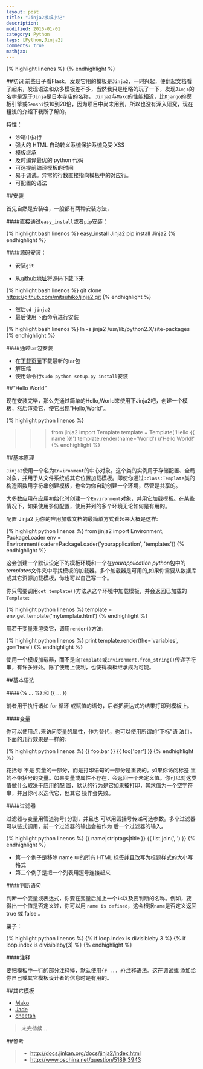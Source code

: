 ```yaml
---
layout: post
title: "Jinja2模板小记"
description: 
modified: 2016-01-01
category: Python
tags: [Python,Jinja2]
comments: true
mathjax: 
---
```

{% highlight linenos %}
{% endhighlight %}

##初识
前些日子看Flask，发现它用的模板是`Jinja2`，一时兴起，便翻起文档看了起来，发现语法和众多模板差不多，当然我只是粗略的玩了一下，发现`Jinja`的名字是源于`Jinja`是日本寺庙的名称， `Jinja2`与`Mako`的性能相近，比`Django`的模板引擎或`Genshi`快10到20倍，因为项目中尚未用到，所以也没有深入研究，现在粗浅的介绍下我所了解的。

特性：

* 沙箱中执行
* 强大的 HTML 自动转义系统保护系统免受 XSS
* 模板继承
* 及时编译最优的 python 代码
* 可选提前编译模板的时间
* 易于调试。异常的行数直接指向模板中的对应行。
* 可配置的语法

##安装

首先自然是安装咯，一般都有两种安装方法，

####直接通过`easy_install`或者`pip`安装：

{% highlight bash linenos %}
easy_install Jinja2
pip install Jinja2
{% endhighlight %}

####源码安装：

* 安装`git`

* 从[github地址][0]将源码下载下来

{% highlight bash linenos %}
git clone https://github.com/mitsuhiko/jinja2.git
{% endhighlight %}

* 然后`cd jinja2`
* 最后使用下面命令进行安装

{% highlight bash linenos %}
ln -s jinja2 /usr/lib/python2.X/site-packages
{% endhighlight %}

####通过tar包安装

* 在[下载页面][1]下载最新的tar包
* 解压缩
* 使用命令行`sudo python setup.py install`安装

##“Hello World”

现在安装完毕，那么先通过简单的Hello,World来使用下Jinja2吧，创建一个模板，然后渲染它，使它出现“Hello,World”。

{% highlight python linenos %}
>>> from jinja2 import Template
>>> template = Template('Hello {{ name }}!')
>>> template.render(name='World')
u'Hello World!'
{% endhighlight %}

##基本原理

`Jinja2`使用一个名为`Environment`的中心对象。这个类的实例用于存储配置、全局对象，并用于从文件系统或其它位置加载模板。即使你通过`:class:Template`类的构造函数用字符串创建模板，也会为你自动创建一个环境，尽管是共享的。

大多数应用在应用初始化时创建一个`Environment`对象，并用它加载模板。在某些情况下，如果使用多份配置，使用并列的多个环境无论如何是有用的。

配置 Jinja2 为你的应用加载文档的最简单方式看起来大概是这样:

{% highlight python linenos %}
from jinja2 import Environment, PackageLoader
env = Environment(loader=PackageLoader('yourapplication', 'templates'))
{% endhighlight %}

这会创建一个默认设定下的模板环境和一个在*yourapplication python*包中的*templates*文件夹中寻找模板的加载器。多个加载器是可用的,如果你需要从数据库或其它资源加载模板，你也可以自己写一个。

你只需要调用`get_template()`方法从这个环境中加载模板，并会返回已加载的`Template`:

{% highlight python linenos %}
template = env.get_template('mytemplate.html')
{% endhighlight %}

用若干变量来渲染它，调用`render()`方法:

{% highlight python linenos %}
print template.render(the='variables', go='here')
{% endhighlight %}

使用一个模板加载器，而不是向`Template`或`Environment.from_string()`传递字符串，有许多好处。除了使用上便利，也使得模板继承成为可能。

##基本语法

####\{\% ... \%\} 和 \{\{ ... \}\} 

前者用于执行诸如 for 循环 或赋值的语句，后者把表达式的结果打印到模板上。

####变量

你可以使用点`.`来访问变量的属性，作为替代，也可以使用所谓的“下标”语 法`[]`。下面的几行效果是一样的:

{% highlight python linenos %}
{{ foo.bar }}
{{ foo['bar'] }}
{% endhighlight %}

花括号 不是 变量的一部分，而是打印语句的一部分是重要的。如果你访问标签 里的不带括号的变量。如果变量或属性不存在，会返回一个未定义值。你可以对这类值做什么取决于应用的配 置，默认的行为是它如果被打印，其求值为一个空字符串，并且你可以迭代它，但其它 操作会失败。

####过滤器

过滤器与变量用管道符号`|`分割，并且也 可以用圆括号传递可选参数。多个过滤器可以链式调用，前一个过滤器的输出会被作为 后一个过滤器的输入。

{% highlight python linenos %}
{{ name|striptags|title }}
{{ list|join(', ') }}
{% endhighlight %}

* 第一个例子是移除 name 中的所有 HTML 标签并且改写为标题样式的大小写格式
* 第二个例子是把一个列表用逗号连接起来

####判断语句

判断一个变量或表达式，你要在变量后加上一个`is`以及要判断的名称。例如，要得出一个值是否定义过，你可以用 `name is defined`，这会根据`name`是否定义返回 true 或 false 。

栗子：

{% highlight python linenos %}
\{\% if loop.index is divisibleby 3 \%\}
\{\% if loop.index is divisibleby(3) \%\}
{% endhighlight %}

####注释

要把模板中一行的部分注释掉，默认使用`{# ... #}`注释语法。这在调试或 添加给你自己或其它模板设计者的信息时是有用的。


##其它模板

* [Mako][2]
* [Jade][3]
* [cheetah][4]

> 未完待续...

##参考

> * http://docs.jinkan.org/docs/jinja2/index.html
> * http://www.oschina.net/question/5189_3943









[0]:https://github.com/mitsuhiko/jinja2
[1]:http://pypi.python.org/pypi/Jinja2
[2]:http://www.makotemplates.org/
[3]:https://github.com/SyrusAkbary/pyjade
[4]:http://www.cheetahtemplate.org/docs/users_guide_html/